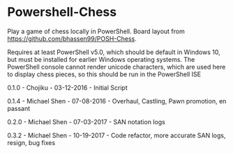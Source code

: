 # Powershell-Chess
Play a game of chess locally in PowerShell. Board layout from https://github.com/bhassen99/POSH-Chess. 

Requires at least PowerShell v5.0, which should be default in Windows 10, but must be installed for earlier Windows operating systems.
The PowerShell console cannot render unicode characters, which are used here to display chess pieces, so this should be run in the
PowerShell ISE

0.1.0 - Chojiku      - 03-12-2016 - Initial Script

0.1.4 - Michael Shen - 07-08-2016 - Overhaul, Castling, Pawn promotion, en passant

0.2.0 - Michael Shen - 07-03-2017 - SAN notation logs

0.3.2 - Michael Shen - 10-19-2017 - Code refactor, more accurate SAN logs, resign, bug fixes
